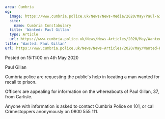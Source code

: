 ```yaml
area: Cumbria
og:
  image: https://www.cumbria.police.uk/News/News-Media/2020/May/Paul-Gillanjpg.jpg
  site:
    name: Cumbria Constabulary
  title: 'Wanted: Paul Gillan'
  type: Article
  url: https://www.cumbria.police.uk/News/News-Articles/2020/May/Wanted-Paul-Gillan.aspx
title: 'Wanted: Paul Gillan'
url: https://www.cumbria.police.uk/News/News-Articles/2020/May/Wanted-Paul-Gillan.aspx
```

Posted on 15:11:00 on 4th May 2020

Paul Gillan

Cumbria police are requesting the public's help in locating a man wanted for recall to prison.

Officers are appealing for information on the whereabouts of Paul Gillan, 37, from Carlisle.

Anyone with information is asked to contact Cumbria Police on 101, or call Crimestoppers anonymously on 0800 555 111.
